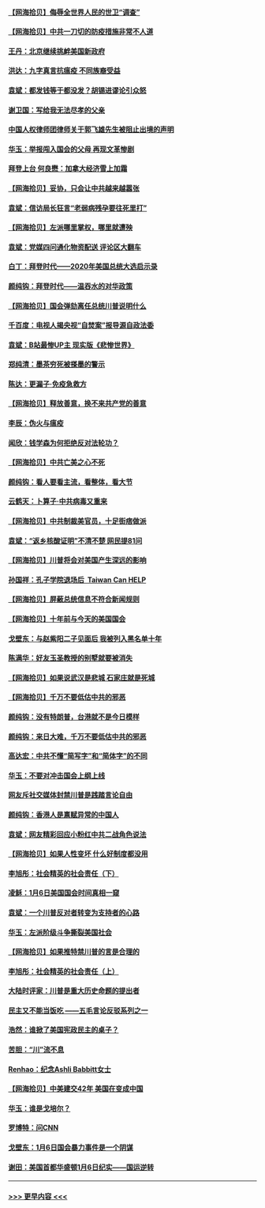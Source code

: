 #### [【网海拾贝】侮辱全世界人民的世卫“调查”](../pages/nsc993/n12727884.md?t=02030301) 
#### [【网海拾贝】中共一刀切的防疫措施非常不人道](../pages/nsc993/n12724879.md?t=02030301) 
#### [王丹：北京继续挑衅美国新政府](../pages/nsc993/n12722456.md?t=02030301) 
#### [洪达：九字真言抗瘟疫 不同族裔受益](../pages/nsc993/n12722448.md?t=02030301) 
#### [袁斌：都发钱等于都没发？胡锡进谬论引众怒](../pages/nsc993/n12722393.md?t=02030301) 
#### [谢卫国：写给我无法尽孝的父亲](../pages/nsc993/n12720325.md?t=02030301) 
#### [中国人权律师团律师关于郭飞雄先生被阻止出境的声明](../pages/nsc993/n12720203.md?t=02030301) 
#### [华玉：举报闯入国会的父母 再现文革惨剧](../pages/nsc993/n12719070.md?t=02030301) 
#### [拜登上台 何良懋：加拿大经济雪上加霜](../pages/nsc993/n12718943.md?t=02030301) 
#### [【网海拾贝】妥协，只会让中共越来越嚣张](../pages/nsc993/n12717392.md?t=02030301) 
#### [袁斌：信访局长狂言“老弱病残孕要往死里打”](../pages/nsc993/n12717343.md?t=02030301) 
#### [【网海拾贝】左派哪里掌权，哪里就遭殃](../pages/nsc993/n12715009.md?t=02030301) 
#### [袁斌：党媒四问通化物资配送 评论区大翻车](../pages/nsc993/n12714950.md?t=02030301) 
#### [白丁：拜登时代——2020年美国总统大选启示录](../pages/nsc993/n12714920.md?t=02030301) 
#### [颜纯钩：拜登时代——温吞水的对华政策](../pages/nsc993/n12713245.md?t=02030301) 
#### [【网海拾贝】国会弹劾离任总统川普说明什么](../pages/nsc993/n12712816.md?t=02030301) 
#### [千百度：电视人揭央视“自焚案”报导源自政法委](../pages/nsc993/n12709760.md?t=02030301) 
#### [袁斌：B站最惨UP主 现实版《悲惨世界》](../pages/nsc993/n12709686.md?t=02030301) 
#### [郑纯清：墨茶穷死被搽墨的警示](../pages/nsc993/n12709262.md?t=02030301) 
#### [陈达：更漏子·免疫急救方](../pages/nsc993/n12709244.md?t=02030301) 
#### [【网海拾贝】释放善意，换不来共产党的善意](../pages/nsc993/n12708361.md?t=02030301) 
#### [李辰：伪火与瘟疫](../pages/nsc993/n12707981.md?t=02030301) 
#### [闻欣：钱学森为何拒绝反对法轮功？](../pages/nsc993/n12707407.md?t=02030301) 
#### [【网海拾贝】中共亡美之心不死](../pages/nsc993/n12707621.md?t=02030301) 
#### [颜纯钩：看人要看主流，看整体，看大节](../pages/nsc993/n12707536.md?t=02030301) 
#### [云鹤天：卜算子‧中共病毒又重来](../pages/nsc993/n12707408.md?t=02030301) 
#### [【网海拾贝】中共制裁美官员，十足街痞做派](../pages/nsc993/n12705115.md?t=02030301) 
#### [袁斌：“返乡核酸证明”不清不楚 网民提81问](../pages/nsc993/n12704982.md?t=02030301) 
#### [【网海拾贝】川普将会对美国产生深远的影响](../pages/nsc993/n12703045.md?t=02030301) 
#### [孙国祥：孔子学院退场后  Taiwan Can HELP](../pages/nsc993/n12702430.md?t=02030301) 
#### [【网海拾贝】屏蔽总统信息不符合新闻规则](../pages/nsc993/n12699998.md?t=02030301) 
#### [【网海拾贝】十年前与今天的美国国会](../pages/nsc993/n12696993.md?t=02030301) 
#### [戈壁东：与赵紫阳二子见面后 我被列入黑名单十年](../pages/nsc993/n12696215.md?t=02030301) 
#### [陈满华：好友玉圣教授的别墅就要被消失](../pages/nsc993/n12695411.md?t=02030301) 
#### [【网海拾贝】如果说武汉是悲城 石家庄就是死城](../pages/nsc993/n12694589.md?t=02030301) 
#### [【网海拾贝】千万不要低估中共的邪恶](../pages/nsc993/n12692771.md?t=02030301) 
#### [颜纯钩：没有特朗普，台港就不是今日模样](../pages/nsc993/n12692678.md?t=02030301) 
#### [颜纯钩：来日大难，千万不要低估中共的邪恶](../pages/nsc993/n12692080.md?t=02030301) 
#### [高达宏：中共不懂“简写字”和“简体字”的不同](../pages/nsc993/n12692068.md?t=02030301) 
#### [华玉：不要对冲击国会上纲上线](../pages/nsc993/n12689948.md?t=02030301) 
#### [网友斥社交媒体封禁川普是践踏言论自由](../pages/nsc993/n12687482.md?t=02030301) 
#### [颜纯钩：香港人是禀赋异常的中国人](../pages/nsc993/n12685142.md?t=02030301) 
#### [袁斌：网友精彩回应小粉红中共二战角色说法](../pages/nsc993/n12684994.md?t=02030301) 
#### [【网海拾贝】如果人性变坏 什么好制度都没用](../pages/nsc993/n12683000.md?t=02030301) 
#### [李旭彤：社会精英的社会责任（下）](../pages/nsc993/n12680604.md?t=02030301) 
#### [凌稣：1月6日美国国会时间真相一窥](../pages/nsc993/n12682780.md?t=02030301) 
#### [袁斌：一个川普反对者转变为支持者的心路](../pages/nsc993/n12682700.md?t=02030301) 
#### [华玉：左派阶级斗争撕裂美国社会](../pages/nsc993/n12681226.md?t=02030301) 
#### [【网海拾贝】如果推特禁川普的言是合理的](../pages/nsc993/n12681232.md?t=02030301) 
#### [李旭彤：社会精英的社会责任（上）](../pages/nsc993/n12680501.md?t=02030301) 
#### [大陆时评家：川普是重大历史命题的提出者](../pages/nsc993/n12679904.md?t=02030301) 
#### [民主又不能当饭吃 ——五毛言论反驳系列之一](../pages/nsc993/n12679877.md?t=02030301) 
#### [浩然：谁掀了美国宪政民主的桌子？](../pages/nsc993/n12679850.md?t=02030301) 
#### [苦胆：“川”流不息](../pages/nsc993/n12678388.md?t=02030301) 
#### [Renhao：纪念Ashli Babbitt女士](../pages/nsc993/n12678359.md?t=02030301) 
#### [【网海拾贝】中美建交42年 美国在变成中国](../pages/nsc993/n12678324.md?t=02030301) 
#### [华玉：谁是戈培尔？](../pages/nsc993/n12677515.md?t=02030301) 
#### [罗博特：问CNN](../pages/nsc993/n12677172.md?t=02030301) 
#### [戈壁东：1月6日国会暴力事件是一个阴谋](../pages/nsc993/n12674639.md?t=02030301) 
#### [谢田：美国首都华盛顿1月6日纪实——国运逆转](../pages/nsc993/n12673190.md?t=02030301) 

----
#### [ >>> 更早内容 <<< ](../indexes/nsc993-earlier.md)
